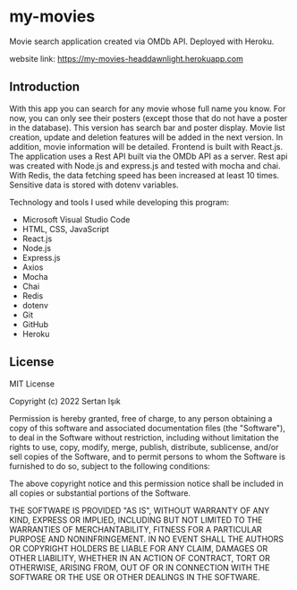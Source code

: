 # my-movies

Movie search application created via OMDb API. Deployed with Heroku.

website link: <a href="https://my-movies-headdawnlight.herokuapp.com" target="_blank">https://my-movies-headdawnlight.herokuapp.com</a>

## Introduction
With this app you can search for any movie whose full name you know. For now, you can only see their posters (except those that do not have a poster in the database).
This version has search bar and poster display. Movie list creation, update and deletion features will be added in the next version. In addition, movie information will be detailed. Frontend is built with React.js. The application uses a Rest API built via the OMDb API as a server. Rest api was created with Node.js and express.js and tested with mocha and chai. With Redis, the data fetching speed has been increased at least 10 times. Sensitive data is stored with dotenv variables. 

Technology and tools I used while developing this program:

- Microsoft Visual Studio Code
- HTML, CSS, JavaScript
- React.js
- Node.js
- Express.js
- Axios
- Mocha
- Chai
- Redis
- dotenv
- Git
- GitHub
- Heroku

## License

MIT License

Copyright (c) 2022 Sertan Işık

Permission is hereby granted, free of charge, to any person obtaining a copy
of this software and associated documentation files (the "Software"), to deal
in the Software without restriction, including without limitation the rights
to use, copy, modify, merge, publish, distribute, sublicense, and/or sell
copies of the Software, and to permit persons to whom the Software is
furnished to do so, subject to the following conditions:

The above copyright notice and this permission notice shall be included in all
copies or substantial portions of the Software.

THE SOFTWARE IS PROVIDED "AS IS", WITHOUT WARRANTY OF ANY KIND, EXPRESS OR
IMPLIED, INCLUDING BUT NOT LIMITED TO THE WARRANTIES OF MERCHANTABILITY,
FITNESS FOR A PARTICULAR PURPOSE AND NONINFRINGEMENT. IN NO EVENT SHALL THE
AUTHORS OR COPYRIGHT HOLDERS BE LIABLE FOR ANY CLAIM, DAMAGES OR OTHER
LIABILITY, WHETHER IN AN ACTION OF CONTRACT, TORT OR OTHERWISE, ARISING FROM,
OUT OF OR IN CONNECTION WITH THE SOFTWARE OR THE USE OR OTHER DEALINGS IN THE
SOFTWARE.
